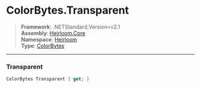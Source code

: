 # ColorBytes.Transparent

> **Framework**: .NETStandard,Version=v2.1  
> **Assembly**: [Heirloom.Core][0]  
> **Namespace**: [Heirloom][0]  
> **Type**: [ColorBytes][1]

--------------------------------------------------------------------------------

### Transparent

```cs
ColorBytes Transparent { get; }
```

[0]: ../Heirloom.Core.md
[1]: Heirloom.ColorBytes.md
